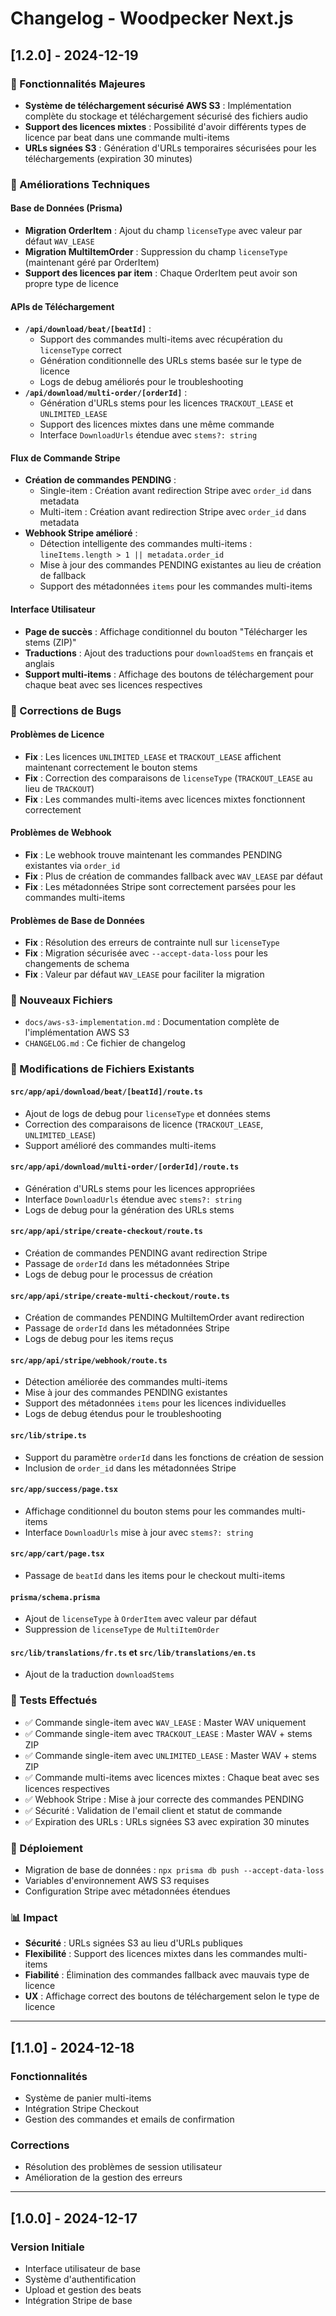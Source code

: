 # Changelog - Woodpecker Next.js

## [1.2.0] - 2024-12-19

### 🎯 Fonctionnalités Majeures
- **Système de téléchargement sécurisé AWS S3** : Implémentation complète du stockage et téléchargement sécurisé des fichiers audio
- **Support des licences mixtes** : Possibilité d'avoir différents types de licence par beat dans une commande multi-items
- **URLs signées S3** : Génération d'URLs temporaires sécurisées pour les téléchargements (expiration 30 minutes)

### 🔧 Améliorations Techniques

#### Base de Données (Prisma)
- **Migration OrderItem** : Ajout du champ `licenseType` avec valeur par défaut `WAV_LEASE`
- **Migration MultiItemOrder** : Suppression du champ `licenseType` (maintenant géré par OrderItem)
- **Support des licences par item** : Chaque OrderItem peut avoir son propre type de licence

#### APIs de Téléchargement
- **`/api/download/beat/[beatId]`** : 
  - Support des commandes multi-items avec récupération du `licenseType` correct
  - Génération conditionnelle des URLs stems basée sur le type de licence
  - Logs de debug améliorés pour le troubleshooting
- **`/api/download/multi-order/[orderId]`** :
  - Génération d'URLs stems pour les licences `TRACKOUT_LEASE` et `UNLIMITED_LEASE`
  - Support des licences mixtes dans une même commande
  - Interface `DownloadUrls` étendue avec `stems?: string`

#### Flux de Commande Stripe
- **Création de commandes PENDING** : 
  - Single-item : Création avant redirection Stripe avec `order_id` dans metadata
  - Multi-item : Création avant redirection Stripe avec `order_id` dans metadata
- **Webhook Stripe amélioré** :
  - Détection intelligente des commandes multi-items : `lineItems.length > 1 || metadata.order_id`
  - Mise à jour des commandes PENDING existantes au lieu de création de fallback
  - Support des métadonnées `items` pour les commandes multi-items

#### Interface Utilisateur
- **Page de succès** : Affichage conditionnel du bouton "Télécharger les stems (ZIP)"
- **Traductions** : Ajout des traductions pour `downloadStems` en français et anglais
- **Support multi-items** : Affichage des boutons de téléchargement pour chaque beat avec ses licences respectives

### 🐛 Corrections de Bugs

#### Problèmes de Licence
- **Fix** : Les licences `UNLIMITED_LEASE` et `TRACKOUT_LEASE` affichent maintenant correctement le bouton stems
- **Fix** : Correction des comparaisons de `licenseType` (`TRACKOUT_LEASE` au lieu de `TRACKOUT`)
- **Fix** : Les commandes multi-items avec licences mixtes fonctionnent correctement

#### Problèmes de Webhook
- **Fix** : Le webhook trouve maintenant les commandes PENDING existantes via `order_id`
- **Fix** : Plus de création de commandes fallback avec `WAV_LEASE` par défaut
- **Fix** : Les métadonnées Stripe sont correctement parsées pour les commandes multi-items

#### Problèmes de Base de Données
- **Fix** : Résolution des erreurs de contrainte null sur `licenseType`
- **Fix** : Migration sécurisée avec `--accept-data-loss` pour les changements de schema
- **Fix** : Valeur par défaut `WAV_LEASE` pour faciliter la migration

### 📁 Nouveaux Fichiers
- `docs/aws-s3-implementation.md` : Documentation complète de l'implémentation AWS S3
- `CHANGELOG.md` : Ce fichier de changelog

### 🔄 Modifications de Fichiers Existants

#### `src/app/api/download/beat/[beatId]/route.ts`
- Ajout de logs de debug pour `licenseType` et données stems
- Correction des comparaisons de licence (`TRACKOUT_LEASE`, `UNLIMITED_LEASE`)
- Support amélioré des commandes multi-items

#### `src/app/api/download/multi-order/[orderId]/route.ts`
- Génération d'URLs stems pour les licences appropriées
- Interface `DownloadUrls` étendue avec `stems?: string`
- Logs de debug pour la génération des URLs stems

#### `src/app/api/stripe/create-checkout/route.ts`
- Création de commandes PENDING avant redirection Stripe
- Passage de `orderId` dans les métadonnées Stripe
- Logs de debug pour le processus de création

#### `src/app/api/stripe/create-multi-checkout/route.ts`
- Création de commandes PENDING MultiItemOrder avant redirection
- Passage de `orderId` dans les métadonnées Stripe
- Logs de debug pour les items reçus

#### `src/app/api/stripe/webhook/route.ts`
- Détection améliorée des commandes multi-items
- Mise à jour des commandes PENDING existantes
- Support des métadonnées `items` pour les licences individuelles
- Logs de debug étendus pour le troubleshooting

#### `src/lib/stripe.ts`
- Support du paramètre `orderId` dans les fonctions de création de session
- Inclusion de `order_id` dans les métadonnées Stripe

#### `src/app/success/page.tsx`
- Affichage conditionnel du bouton stems pour les commandes multi-items
- Interface `DownloadUrls` mise à jour avec `stems?: string`

#### `src/app/cart/page.tsx`
- Passage de `beatId` dans les items pour le checkout multi-items

#### `prisma/schema.prisma`
- Ajout de `licenseType` à `OrderItem` avec valeur par défaut
- Suppression de `licenseType` de `MultiItemOrder`

#### `src/lib/translations/fr.ts` et `src/lib/translations/en.ts`
- Ajout de la traduction `downloadStems`

### 🧪 Tests Effectués
- ✅ Commande single-item avec `WAV_LEASE` : Master WAV uniquement
- ✅ Commande single-item avec `TRACKOUT_LEASE` : Master WAV + stems ZIP
- ✅ Commande single-item avec `UNLIMITED_LEASE` : Master WAV + stems ZIP
- ✅ Commande multi-items avec licences mixtes : Chaque beat avec ses licences respectives
- ✅ Webhook Stripe : Mise à jour correcte des commandes PENDING
- ✅ Sécurité : Validation de l'email client et statut de commande
- ✅ Expiration des URLs : URLs signées S3 avec expiration 30 minutes

### 🚀 Déploiement
- Migration de base de données : `npx prisma db push --accept-data-loss`
- Variables d'environnement AWS S3 requises
- Configuration Stripe avec métadonnées étendues

### 📊 Impact
- **Sécurité** : URLs signées S3 au lieu d'URLs publiques
- **Flexibilité** : Support des licences mixtes dans les commandes multi-items
- **Fiabilité** : Élimination des commandes fallback avec mauvais type de licence
- **UX** : Affichage correct des boutons de téléchargement selon le type de licence

---

## [1.1.0] - 2024-12-18

### Fonctionnalités
- Système de panier multi-items
- Intégration Stripe Checkout
- Gestion des commandes et emails de confirmation

### Corrections
- Résolution des problèmes de session utilisateur
- Amélioration de la gestion des erreurs

---

## [1.0.0] - 2024-12-17

### Version Initiale
- Interface utilisateur de base
- Système d'authentification
- Upload et gestion des beats
- Intégration Stripe de base
